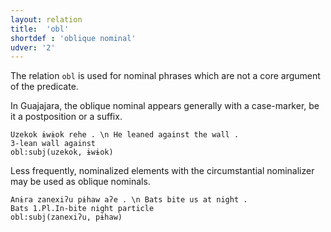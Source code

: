 ```yaml
---
layout: relation
title:  'obl'
shortdef : 'oblique nominal'
udver: '2'
---
```


The relation `obl` is used for nominal phrases which are not a core argument of the predicate.

In Guajajara, the oblique nominal appears generally with a case-marker, be it a postposition or a suffix.

~~~ sdparse
Uzekok ɨwɨok rehe . \n He leaned against the wall .
3-lean wall against
obl:subj(uzekok, ɨwɨok)
~~~

Less frequently, nominalized elements with the circumstantial nominalizer may be used as oblique nominals.
~~~ sdparse
Anɨra zanexiʔu pɨhaw aʔe . \n Bats bite us at night .
Bats 1.Pl.In-bite night particle
obl:subj(zanexiʔu, pɨhaw)
~~~


<!-- Interlanguage links updated Ne 5. května 2024, 18:21:34 CEST -->
